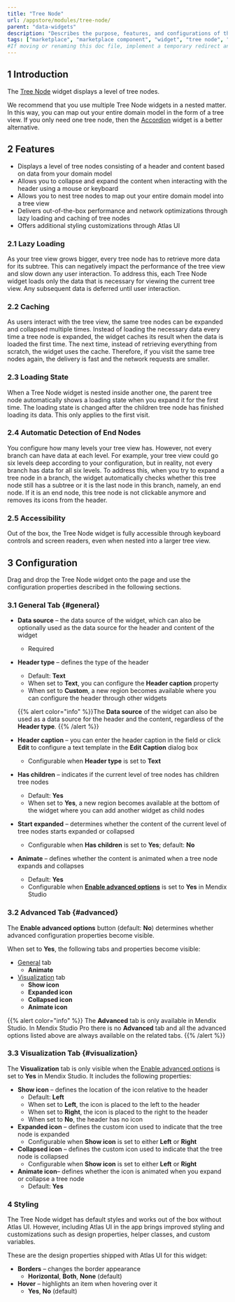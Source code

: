 ```yaml
---
title: "Tree Node"
url: /appstore/modules/tree-node/
parent: "data-widgets"
description: "Describes the purpose, features, and configurations of the Tree Node widget which is available in the Mendix Marketplace."
tags: ["marketplace", "marketplace component", "widget", "tree node", "bootstrap", "platform support"]
#If moving or renaming this doc file, implement a temporary redirect and let the respective team know they should update the URL in the product. See Mapping to Products for more details.
---
```


## 1 Introduction

The [Tree Node](https://marketplace.mendix.com/link/component/116540) widget displays a level of tree nodes.

We recommend that you use multiple Tree Node widgets in a nested matter. In this way, you can map out your entire domain model in the form of a tree view. If you only need one tree node, then the [Accordion](/appstore/widgets/accordion) widget is a better alternative.

## 2 Features

* Displays a level of tree nodes consisting of a header and content based on data from your domain model
* Allows you to collapse and expand the content when interacting with the header using a mouse or keyboard
* Allows you to nest tree nodes to map out your entire domain model into a tree view
* Delivers out-of-the-box performance and network optimizations through lazy loading and caching of tree nodes
* Offers additional styling customizations through Atlas UI

### 2.1 Lazy Loading

As your tree view grows bigger, every tree node has to retrieve more data for its subtree. This can negatively impact the performance of the tree view and slow down any user interaction. To address this, each Tree Node widget loads only the data that is necessary for viewing the current tree view. Any subsequent data is deferred until user interaction.

### 2.2 Caching

As users interact with the tree view, the same tree nodes can be expanded and collapsed multiple times. Instead of loading the necessary data every time a tree node is expanded, the widget caches its result when the data is loaded the first time. The next time, instead of retrieving everything from scratch, the widget uses the cache. Therefore, if you visit the same tree nodes again, the delivery is fast and the network requests are smaller.

### 2.3 Loading State

When a Tree Node widget is nested inside another one, the parent tree node automatically shows a loading state when you expand it for the first time. The loading state is changed after the children tree node has finished loading its data. This only applies to the first visit.

### 2.4 Automatic Detection of End Nodes

You configure how many levels your tree view has. However, not every branch can have data at each level. For example, your tree view could go six levels deep according to your configuration, but in reality, not every branch has data for all six levels. To address this, when you try to expand a tree node in a branch, the widget automatically checks whether this tree node still has a subtree or it is the last node in this branch, namely, an end node. If it is an end node, this tree node is not clickable anymore and removes its icons from the header.

### 2.5 Accessibility

Out of the box, the Tree Node widget is fully accessible through keyboard controls and screen readers, even when nested into a larger tree view.

## 3 Configuration

Drag and drop the Tree Node widget onto the page and use the configuration properties described in the following sections.

### 3.1 General Tab {#general}

* **Data source** – the data source of the widget, which can also be optionally used as the data source for the header and content of the widget
   * Required
*  **Header type** – defines the type of the header
    * Default: **Text**
    * When set to **Text**, you can configure the **Header caption** property
    * When set to **Custom**, a new region becomes available where you can configure the header through other widgets
   
    {{% alert color="info" %}}The **Data source** of the widget can also be used as a data source for the header and the content, regardless of the **Header type**.
{{% /alert %}}

* **Header caption** – you can enter the header caption in the field or click **Edit** to configure a text template in the **Edit Caption** dialog box
   * Configurable when **Header type** is set to **Text**
* **Has children** – indicates if the current level of tree nodes has children tree nodes
   * Default: **Yes**
   * When set to **Yes**, a new region becomes available at the bottom of the widget where you can add another widget as child nodes
* **Start expanded** – determines whether the content of the current level of tree nodes starts expanded or collapsed
   * Configurable when **Has children** is set to **Yes**; default: **No**
* **Animate** – defines whether the content is animated when a tree node expands and collapses
   * Default: **Yes**
   * Configurable when [**Enable advanced options**](#advanced) is set to **Yes** in Mendix Studio

### 3.2 Advanced Tab {#advanced}

The **Enable advanced options** button (default: **No**) determines whether advanced configuration properties become visible.

When set to **Yes**, the following tabs and properties become visible:

* [General](#general) tab
    * **Animate**
* [Visualization](#visualization) tab
    * **Show icon**
    * **Expanded icon**
    * **Collapsed icon**
    * **Animate icon**

{{% alert color="info" %}}
The **Advanced** tab is only available in Mendix Studio. In Mendix Studio Pro there is no **Advanced** tab and all the advanced options listed above are always available on the related tabs.
{{% /alert %}}

### 3.3 Visualization Tab {#visualization}

The **Visualization** tab is only visible when the [Enable advanced options](#advanced) is set to **Yes** in Mendix Studio. It includes the following properties:

* **Show icon** – defines the location of the icon relative to the header
   * Default: **Left**
   * When set to **Left**, the icon is placed to the left to the header
   * When set to **Right**, the icon is placed to the right to the header
   * When set to **No**, the header has no icon
* **Expanded icon** – defines the custom icon used to indicate that the tree node is expanded
   * Configurable when **Show icon** is set to either **Left** or **Right**
* **Collapsed icon** – defines the custom icon used to indicate that the tree node is collapsed
   * Configurable when **Show icon** is set to either **Left** or **Right**
* **Animate icon**– defines whether the icon is animated when you expand or collapse a tree node
   * Default: **Yes**

### 4 Styling

The Tree Node widget has default styles and works out of the box without Atlas UI. However, including Atlas UI in the app brings improved styling and customizations such as design properties, helper classes, and custom variables.

These are the design properties shipped with Atlas UI for this widget:

* **Borders** – changes the border appearance
   * **Horizontal**, **Both**, **None** (default)
* **Hover** – highlights an item when hovering over it
   * **Yes**, **No** (default)

